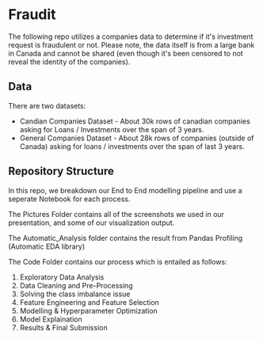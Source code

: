 # Fraudit
The following repo utilizes a companies data to determine if it's investment request is fraudulent or not.
Please note, the data itself is from a large bank in Canada and cannot be shared (even though it's been censored to not reveal the identity of the companies). 

## Data
There are two datasets: 
- Candian Companies Dataset - About 30k rows of canadian companies asking for Loans / Investments over the span of 3 years. 
- General Companies Dataset - About 28k rows of companies (outside of Canada) asking for loans / investments over the span of last 3 years. 

## Repository Structure
In this repo, we breakdown our End to End modelling pipeline and use a seperate Notebook for each process.

The Pictures Folder contains all of the screenshots we used in our presentation, and some of our visualization output.

The Automatic_Analysis folder contains the result from Pandas Profiling (Automatic EDA library)

The Code Folder contains our process which is entailed as follows: 
1. Exploratory Data Analysis
2. Data Cleaning and Pre-Processing 
3. Solving the class imbalance issue
4. Feature Engineering and Feature Selection
5. Modelling & Hyperparameter Optimization
6. Model Explaination
7. Results & Final Submission
